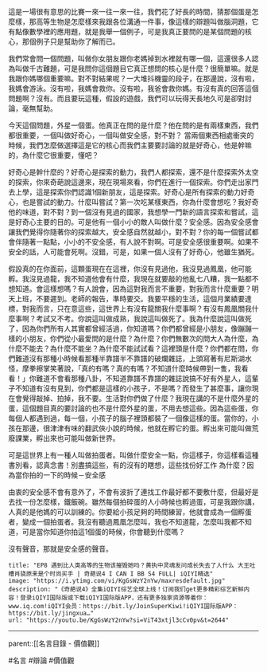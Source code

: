 這是一場很有意思的比賽一來一往一來一往，我們花了好長的時間，猜那個蛋是怎麼樣，那高等生物是怎麼樣來我跟各位溝通一件事，像這樣的辯題叫做腦洞題，它有點像數學裡的應用題，就是我舉一個例子，可是我真正要問的是某個問題的核心，那個例子只是幫助你了解而已。

我們常會問一個問題，叫做你女朋友跟你老媽掉到水裡就有哪一個，這還很多人認為叫做千古難題，可是我問你這個題目它真正想問的核心是什麼？很簡單嘛。就是我跟你媽哪個重要嘛。對不對結果呢？一大堆抖機靈的段子，在那邊說，沒有啦，我媽會游泳。沒有啦，我媽會救你。沒有啦，我爸會救你媽。有沒有真的回答這個問題啊？沒有。而且要玩這種，假設的遊戲，我們可以玩得天長地久可是卻對討論，毫無幫助。

今天這個問題，外星一個蛋。他真正在問的是什麼？他在問的是有兩樣東西，我們都很重要，一個叫做好奇心，一個叫做安全感，對不對？
當兩個東西相處衝突的時候，我們怎麼做選擇這是它的核心而我們主要要討論的就是好奇心，他是幹嘛的，為什麼它很重要，懂吧？

好奇心是幹什麼的？好奇心是探索的動力，我們人都探索，還不是什麼探索外太空的探索，你來奇葩說這邊來，現在現場來看，你們在進行一個探索。你們走出家門去上學，這是探索你們認識1個新朋友，這是探索。好奇心是所有探索的動力好奇心，也是嘗試的動力。什麼叫嘗試？第一次吃某樣東西，你為什麼會想吃？我好奇他的味道，對不對？到一個沒有見過的國家，我想學一門新的語言探索和嘗試，這是好奇心主要的目的。可是他有一個小小的敵人叫做什麼？安全感。因為安全感會讓我們覺得你隨著你的探索越大，安全感自然就越小，對不對？你的每一個嘗試都會伴隨著一點點，小小的不安全感，有人說不對啊。可是安全感很重要啊。如果不安全的話，人可能會死啊。沒錯，可是，如果一個人沒有了好奇心，他雖生猶死。

假設真的在你面前，這顆蛋現在在這裡，你沒有見過他，我沒見過鳳凰，他可能孵。我沒見過龍，我不知道他會有什麼，我現在就要敲的他亂七八糟，我一點都不想知道。會這樣想嗎？有人說會，因為這對我而言不重要，對我而言什麼重要？明天上班，不要遲到。老師的報告，準時要交。我要平穩的生活，這個月業績要達標，對我而言，只在意這些，這世界上有沒有龍關我什麼事啊？有沒有鳳凰關我什麼事啊？考試又不考。你說這叫做成熟，我說這叫做死了。我為什麼說這叫做死了，因為你們所有人其實都曾經活過，你知道嗎？你們都曾經是小朋友，像蹦蹦一樣的小朋友，你們從小最愛問的是什麼？為什麼？你們無數次的問大人為什麼，為什麼不能去？為什麼不能坐？為什麼不能試試看？這裡頭是什麼？你們都在問，你們難道沒有那種小時候看那種半靠譜半不靠譜的破爛雜誌，上頭寫著有尼斯湖水怪，摩拳擦掌笑著說，「真的有嗎？真的有嗎？不知道什麼時候帶到一隻，我看看！」你難道不會看那種八卦，不知道靠譜不靠譜的雜誌說搞不好有外星人，這輩子不知道有沒有見到，你們都是這樣的小孩子，不是嗎？而發生了甚麼事，讓你現在會覺得敲掉、拍掉，我不要。生活對你們做了什麼？我現在講的不是什麼外星的蛋，這個題目真的要討論的也不是什麼外星的蛋，不用去想這些。因為這些蛋，你每個人都遇到過，每一個，小孩子的腦子裡頭都裝了一個像這樣的蛋。當你的，小孩在那邊，很津津有味的翻武俠小說的時候，他就在孵它的蛋。孵出來可能叫做荒廢課業，孵出來也可能叫做新世界。

可是這世界上有一種人叫做拍蛋者。叫做什麼安全一點，你這樣子，你這樣看這種書別看，認真念書！別盡搞這些，有的沒有的瞎想，這些找份好工作
為什麼？因為當你拍的一下的時候－安全感

由衷的安全感不會有意外了，不會有波折了連找工作最好都不要敷什麼，但最好是去找一份怎麼樣，鐵飯碗。雖然每個拍碎蛋的人小時候也孵過蛋，可是我跟你講，人真的是他媽的可以訓練的。你要給小孩足夠的時間練習，他就會成為一個孵蛋者，變成一個拍蛋者。我沒有聽過鳳凰怎麼叫，我也不知道龍，怎麼叫我都不知道，可是當你知道你拍這1個蛋的時候，你會聽到什麼嗎？

沒有聲音，那就是安全感的聲音。

```embed
title: "EP8 遇到比人类高等的生物该摧毁她吗？黄执中灵魂发问成长失去了人什么 大王吐槽肖骁原来是个时尚买手 | 奇葩说4 I CAN I BB S4 FULL| iQIYI精选"
image: "https://i.ytimg.com/vi/KgGsWzY2nYw/maxresdefault.jpg"
description: "《奇葩说4》全集iQIYI综艺全球上线！订阅我们get更多精彩综艺新鲜内容！登录iQIYI国际版或下载iQIYI国际版APP，还有更多独家资源等着你：www.iq.com!iQIYI会员：https://bit.ly/JoinSuperKiwi!iQIYI国际版APP：https://bit.ly/jingxua…"
url: "https://youtu.be/KgGsWzY2nYw?si=ViT43xtjl3cCv0pv&t=2644"
```
- - -
parent::[[名言目錄 - 價值觀]]

#名言 #辯論 #價值觀